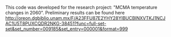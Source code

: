 This code was developed for the research project: "MCMA temperature changes in 2060".
Preliminary results can be found here http://oreon.dgbiblio.unam.mx/F/A23FFU87E2YHY28YIBUCBINXVTKJ1NCJAC1U5T8PUXCQDR2NKG-38451?func=full-set-set&set_number=009185&set_entry=000001&format=999
